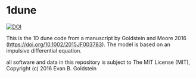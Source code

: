# 1dune

[![DOI](https://zenodo.org/badge/51764857.svg)](https://zenodo.org/badge/latestdoi/51764857)

This is the 1D dune code from a manuscript by Goldstein and Moore 2016 (https://doi.org/10.1002/2015JF003783). The model is based on an impulsive differential equation.

all software and data in this repository is subject to The MIT License (MIT), Copyright (c) 2016 Evan B. Goldstein
